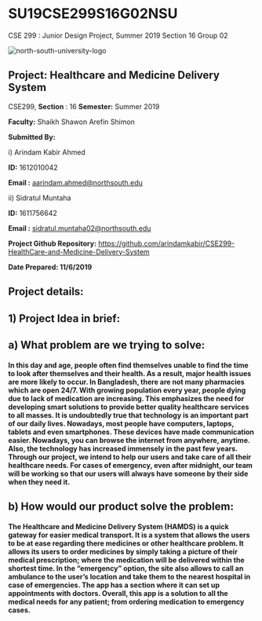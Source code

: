# SU19CSE299S16G02NSU
CSE 299 : Junior Design Project, Summer 2019 Section 16 Group 02

![north-south-university-logo](https://user-images.githubusercontent.com/51095007/60244697-c06b5f00-98dc-11e9-8f7b-5988019271b1.png)



## **Project: Healthcare and Medicine Delivery System**

CSE299, **Section** : 16
**Semester:** Summer 2019

**Faculty:** Shaikh Shawon Arefin Shimon 


**Submitted By:**

i) Arindam Kabir Ahmed

**ID:** 1612010042

**Email :** aarindam.ahmed@northsouth.edu


ii) Sidratul Muntaha

**ID:** 1611756642

**Email :** sidratul.muntaha02@northsouth.edu

**Project Github Repository:**
https://github.com/arindamkabir/CSE299-HealthCare-and-Medicine-Delivery-System

**Date Prepared: 11/6/2019**

## **Project details:**
## **1) Project Idea in brief:**


## **a) What problem are we trying to solve:**
#### In this day and age, people often find themselves unable to find the time to look after themselves and their health. As a result, major health issues are more likely to occur. In Bangladesh, there are not many pharmacies which are open 24/7.  With growing population every year, people dying due to lack of medication are increasing. This emphasizes the need for developing smart solutions to provide better quality healthcare services to all masses. It is undoubtedly true that technology is an important part of our daily lives. Nowadays, most people have computers, laptops, tablets and even smartphones. These devices have made communication easier. Nowadays, you can browse the internet from anywhere, anytime. Also, the technology has increased immensely in the past few years. Through our project, we intend to help our users and take care of all their healthcare needs. For cases of emergency, even after midnight, our team will be working so that our users will always have someone by their side when they need it. 


## **b) How would our product solve the problem:**
#### The Healthcare and Medicine Delivery System (HAMDS) is a quick gateway for easier medical transport. It is a system that allows the users to be at ease regarding there medicines or other healthcare problem. It allows its users to order medicines by simply taking a picture of their medical prescription; where the medication will be delivered within the shortest time. In the “emergency” option, the site also allows to call an ambulance to the user’s location and take them to the nearest hospital in case of emergencies.  The app has a section where it can set up appointments with doctors. Overall, this app is a solution to all the medical needs for any patient; from ordering medication to emergency cases.
